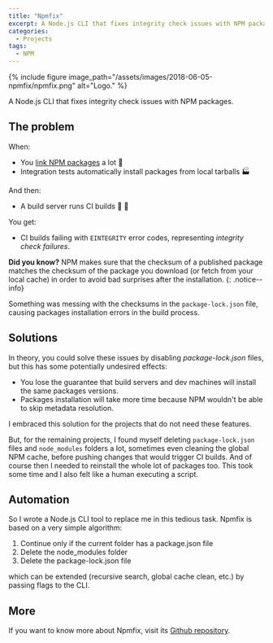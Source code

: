 ```yaml
---
title: "Npmfix"
excerpt: A Node.js CLI that fixes integrity check issues with NPM packages.
categories:
  - Projects
tags:
  - NPM
---
```


{% include figure image_path="/assets/images/2018-06-05-npmfix/npmfix.png" alt="Logo." %}

A Node.js CLI that fixes integrity check issues with NPM packages.

## The problem

When:

- You [link NPM packages](https://docs.npmjs.com/cli/link) a lot :rocket:
- Integration tests automatically install packages from local tarballs :factory:

And then:

- A build server runs CI builds :wrench: :hammer:

You get:

- CI builds failing with `EINTEGRITY` error codes, representing *integrity check failures*.

**Did you know?** NPM makes sure that the checksum of a published package matches the checksum of the package you download (or fetch from your local cache) in order to avoid bad surprises after the installation.
{: .notice--info}

Something was messing with the checksums in the `package-lock.json` file, causing packages installation errors in the build process.

## Solutions

In theory, you could solve these issues by disabling *package-lock.json* files, but this has some potentially undesired effects:

- You lose the guarantee that build servers and dev machines will install the same packages versions.
- Packages installation will take more time because NPM wouldn't be able to skip metadata resolution.

I embraced this solution for the projects that do not need these features.

But, for the remaining projects, I found myself deleting `package-lock.json` files and `node_modules` folders a lot, sometimes even cleaning the global NPM cache, before pushing changes that would trigger CI builds. And of course then I needed to reinstall the whole lot of packages too. This took some time and I also felt like a human executing a script.

## Automation

So I wrote a Node.js CLI tool to replace me in this tedious task. Npmfix is based on a very simple algorithm:

1. Continue only if the current folder has a package.json file
2. Delete the node_modules folder
3. Delete the package-lock.json file

which can be extended (recursive search, global cache clean, etc.) by passing flags to the CLI.

## More

If you want to know more about Npmfix, visit its [Github repository](https://github.com/labarilem/npmfix).